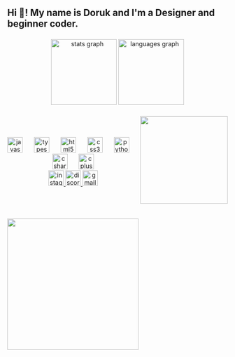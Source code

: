 <h2 align="left">Hi 👋! My name is Doruk and I'm a Designer and beginner coder.</h2>

###

<div align="center">
  <img src="https://github-readme-stats.vercel.app/api?username=brauff&hide_title=false&hide_rank=false&show_icons=true&include_all_commits=true&count_private=true&disable_animations=false&theme=dracula&locale=en&hide_border=false" height="150" alt="stats graph"  />
  <img src="https://github-readme-stats.vercel.app/api/top-langs?username=brauff&locale=en&hide_title=false&layout=compact&card_width=320&langs_count=5&theme=dracula&hide_border=false" height="150" alt="languages graph"  />
</div>

###

<img align="right" height="200" src="https://media1.giphy.com/media/v1.Y2lkPTc5MGI3NjExaGhteDBkbWN4Zmd0ZjI2d2lteTVnbTU4eDU2eWJvb2phYjQ0endubCZlcD12MV9pbnRlcm5hbF9naWZfYnlfaWQmY3Q9Zw/NCRq4JgKRd0KvgGMzp/giphy.gif"/>


<br><br>

<div align="center">
  <img src="https://cdn.jsdelivr.net/gh/devicons/devicon/icons/javascript/javascript-original.svg" height="35" alt="javascript logo"  />
  <img width="18" />
  <img src="https://cdn.jsdelivr.net/gh/devicons/devicon/icons/typescript/typescript-original.svg" height="35" alt="typescript logo"  />
  <img width="18" />
  <img src="https://cdn.jsdelivr.net/gh/devicons/devicon/icons/html5/html5-original.svg" height="35" alt="html5 logo"  />
  <img width="18" />
  <img src="https://cdn.jsdelivr.net/gh/devicons/devicon/icons/css3/css3-original.svg" height="35" alt="css3 logo"  />
  <img width="18" />
  <img src="https://cdn.jsdelivr.net/gh/devicons/devicon/icons/python/python-original.svg" height="35" alt="python logo"  />
  <img width="18" />
  <img src="https://cdn.jsdelivr.net/gh/devicons/devicon/icons/csharp/csharp-original.svg" height="35" alt="csharp logo"  />
  <img width="18" />
  <img src="https://cdn.jsdelivr.net/gh/devicons/devicon/icons/cplusplus/cplusplus-original.svg" height="35" alt="cplusplus logo"  />
</div>


<div align="center">
  <a href="@braufdesign" target="_blank">
    <img src="https://img.shields.io/static/v1?message=Instagram&logo=instagram&label=&color=E4405F&logoColor=white&labelColor=&style=for-the-badge" height="35" alt="instagram logo"  /> 
  </a>
  <a href="brauf" target="_blank">
    <img src="https://img.shields.io/static/v1?message=Discord&logo=discord&label=&color=7289DA&logoColor=white&labelColor=&style=for-the-badge" height="35" alt="discord logo"  />
  </a>
  <a href="braufpol@gmail.com" target="_blank">
    <img src="https://img.shields.io/static/v1?message=Gmail&logo=gmail&label=&color=D14836&logoColor=white&labelColor=&style=for-the-badge" height="35" alt="gmail logo"  />
    <br clear="both">
  </a>
</div>

<br clear="both">
<br clear="both">
<br clear="both">
<img align="center" height="300" src="https://user-images.githubusercontent.com/38964964/167205200-026483f2-8b0f-4101-b76f-96347a246889.png"  />
<br clear="both">
</div>

###
